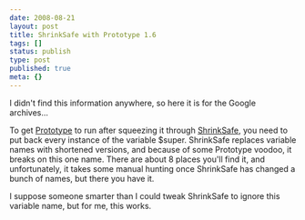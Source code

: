 ```yaml
---
date: 2008-08-21
layout: post
title: ShrinkSafe with Prototype 1.6
tags: []
status: publish
type: post
published: true
meta: {}
---
```

I didn't find this information anywhere, so here it is for the Google archives...

To get <a href="http://prototypejs.org/">Prototype</a> to run after squeezing it through <a href="http://shrinksafe.dojotoolkit.org/">ShrinkSafe</a>, you need to put back every instance of the variable $super. ShrinkSafe replaces variable names with shortened versions, and because of some Prototype voodoo, it breaks on this one name. There are about 8 places you'll find it, and unfortunately, it takes some manual hunting once ShrinkSafe has changed a bunch of names, but there you have it.

I suppose someone smarter than I could tweak ShrinkSafe to ignore this variable name, but for me, this works.
